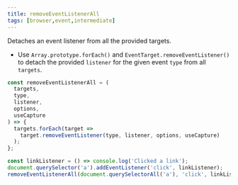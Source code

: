 ```yaml
---
title: removeEventListenerAll
tags: [browser,event,intermediate]
---
```


Detaches an event listener from all the provided targets.

- Use `Array.prototype.forEach()` and `EventTarget.removeEventListener()` to detach the provided `listener` for the given event `type` from all `targets`.

```js
const removeEventListenerAll = (
  targets,
  type,
  listener,
  options,
  useCapture
) => {
  targets.forEach(target =>
    target.removeEventListener(type, listener, options, useCapture)
  );
};
```

```js
const linkListener = () => console.log('Clicked a link');
document.querySelector('a').addEventListener('click', linkListener);
removeEventListenerAll(document.querySelectorAll('a'), 'click', linkListener);
```
